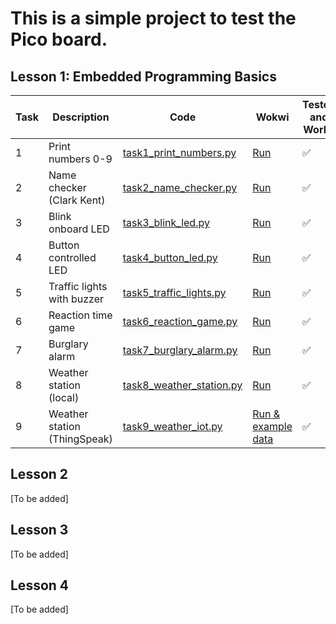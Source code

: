 # This is a simple project to test the Pico board.

## Lesson 1: Embedded Programming Basics

| Task | Description | Code | Wokwi | Tested and Works |
|------|-------------|------|-------|------------------|
| 1 | Print numbers 0-9 | [task1_print_numbers.py](lesson1/task1_print_numbers.py) | [Run](https://wokwi.com/projects/443532858830928897) | ✅ |
| 2 | Name checker (Clark Kent) | [task2_name_checker.py](lesson1/task2_name_checker.py) | [Run](https://wokwi.com/projects/443533270339423233) | ✅ |
| 3 | Blink onboard LED | [task3_blink_led.py](lesson1/task3_blink_led.py) | [Run](https://wokwi.com/projects/443534177761537025) | ✅ |
| 4 | Button controlled LED | [task4_button_led.py](lesson1/task4_button_led.py) | [Run](https://wokwi.com/projects/443534652697354241) | ✅ |
| 5 | Traffic lights with buzzer | [task5_traffic_lights.py](lesson1/task5_traffic_lights.py) | [Run](https://wokwi.com/projects/443536146344851457) | ✅ |
| 6 | Reaction time game | [task6_reaction_game.py](lesson1/task6_reaction_game.py) | [Run](https://wokwi.com/projects/443536746666235905) | ✅ |
| 7 | Burglary alarm | [task7_burglary_alarm.py](lesson1/task7_burglary_alarm.py) | [Run](https://wokwi.com/projects/443537698477699073) | ✅ |
| 8 | Weather station (local) | [task8_weather_station.py](lesson1/task8_weather_station.py) | [Run](https://wokwi.com/projects/443538723743015937) | ✅ |
| 9 | Weather station (ThingSpeak) | [task9_weather_iot.py](lesson1/task9_weather_iot.py) | [Run](https://wokwi.com/projects/443538893503309825)[ & example data](https://thingspeak.mathworks.com/channels/3096194) | ✅ |

## Lesson 2

[To be added]

## Lesson 3

[To be added]

## Lesson 4

[To be added]